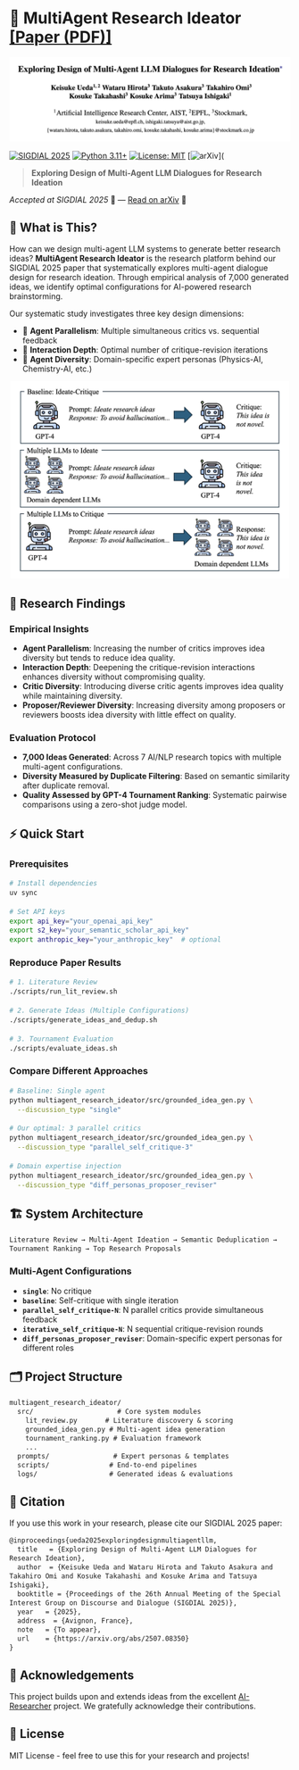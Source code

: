 # 🤖 MultiAgent Research Ideator [[Paper (PDF)]](https://arxiv.org/abs/2507.08350)

![teaser](docs/title.png)

[![SIGDIAL 2025](https://img.shields.io/badge/SIGDIAL-2025-blue.svg)](https://2025.sigdial.org/)
[![Python 3.11+](https://img.shields.io/badge/python-3.11+-blue.svg)](https://www.python.org/downloads/)
[![License: MIT](https://img.shields.io/badge/License-MIT-yellow.svg)](https://opensource.org/licenses/MIT)
[![arXiv](https://img.shields.io/badge/arXiv-2507.08350-b31b1b.svg)](
> **Exploring Design of Multi-Agent LLM Dialogues for Research Ideation**

*Accepted at SIGDIAL 2025* 🎉 — [Read on arXiv](https://arxiv.org/abs/2507.08350) 📄

## 📖 What is This?

How can we design multi-agent LLM systems to generate better research ideas? **MultiAgent Research Ideator** is the research platform behind our SIGDIAL 2025 paper that systematically explores multi-agent dialogue design for research ideation. Through empirical analysis of 7,000 generated ideas, we identify optimal configurations for AI-powered research brainstorming.

Our systematic study investigates three key design dimensions:
- 🤝 **Agent Parallelism**: Multiple simultaneous critics vs. sequential feedback
- 🔄 **Interaction Depth**: Optimal number of critique-revision iterations
- 🔬 **Agent Diversity**: Domain-specific expert personas (Physics-AI, Chemistry-AI, etc.)

<div align="center">
<img src="docs/figure.png" alt="center" width="500">
</div>

## 🌟 Research Findings

### Empirical Insights
- **Agent Parallelism**: Increasing the number of critics improves idea diversity but tends to reduce idea quality.
- **Interaction Depth**: Deepening the critique-revision interactions enhances diversity without compromising quality.
- **Critic Diversity**: Introducing diverse critic agents improves idea quality while maintaining diversity.
- **Proposer/Reviewer Diversity**: Increasing diversity among proposers or reviewers boosts idea diversity with little effect on quality.

### Evaluation Protocol
- **7,000 Ideas Generated**: Across 7 AI/NLP research topics with multiple multi-agent configurations.
- **Diversity Measured by Duplicate Filtering**: Based on semantic similarity after duplicate removal.
- **Quality Assessed by GPT-4 Tournament Ranking**: Systematic pairwise comparisons using a zero-shot judge model.

## ⚡ Quick Start

### Prerequisites
```bash
# Install dependencies
uv sync

# Set API keys
export api_key="your_openai_api_key"
export s2_key="your_semantic_scholar_api_key"
export anthropic_key="your_anthropic_key"  # optional
```

### Reproduce Paper Results
```bash
# 1. Literature Review
./scripts/run_lit_review.sh

# 2. Generate Ideas (Multiple Configurations)
./scripts/generate_ideas_and_dedup.sh

# 3. Tournament Evaluation
./scripts/evaluate_ideas.sh
```

### Compare Different Approaches
```bash
# Baseline: Single agent
python multiagent_research_ideator/src/grounded_idea_gen.py \
  --discussion_type "single"

# Our optimal: 3 parallel critics  
python multiagent_research_ideator/src/grounded_idea_gen.py \
  --discussion_type "parallel_self_critique-3"

# Domain expertise injection
python multiagent_research_ideator/src/grounded_idea_gen.py \
  --discussion_type "diff_personas_proposer_reviser"
```


## 🏗️ System Architecture

```
Literature Review → Multi-Agent Ideation → Semantic Deduplication → 
Tournament Ranking → Top Research Proposals
```

### Multi-Agent Configurations
- **`single`**: No critique
- **`baseline`**: Self-critique with single iteration
- **`parallel_self_critique-N`**: N parallel critics provide simultaneous feedback
- **`iterative_self_critique-N`**: N sequential critique-revision rounds
- **`diff_personas_proposer_reviser`**: Domain-specific expert personas for different roles


## 🗂️ Project Structure

```
multiagent_research_ideator/
  src/                     # Core system modules
    lit_review.py       # Literature discovery & scoring
    grounded_idea_gen.py # Multi-agent idea generation
    tournament_ranking.py # Evaluation framework
    ...
  prompts/                # Expert personas & templates
  scripts/               # End-to-end pipelines
  logs/                  # Generated ideas & evaluations
  ```

## 📑 Citation

If you use this work in your research, please cite our SIGDIAL 2025 paper:

```
@inproceedings{ueda2025exploringdesignmultiagentllm,
  title   = {Exploring Design of Multi-Agent LLM Dialogues for Research Ideation},
  author  = {Keisuke Ueda and Wataru Hirota and Takuto Asakura and Takahiro Omi and Kosuke Takahashi and Kosuke Arima and Tatsuya Ishigaki},
  booktitle = {Proceedings of the 26th Annual Meeting of the Special Interest Group on Discourse and Dialogue (SIGDIAL 2025)},
  year   = {2025},
  address  = {Avignon, France},
  note   = {To appear},
  url    = {https://arxiv.org/abs/2507.08350}
}
```

## 📝 Acknowledgements

This project builds upon and extends ideas from the excellent [AI-Researcher](https://github.com/NoviScl/AI-Researcher) project. We gratefully acknowledge their contributions.

## 📝 License

MIT License - feel free to use this for your research and projects!